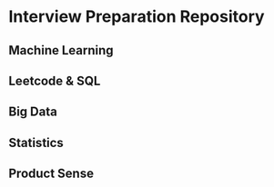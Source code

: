 # Interview Preparation Repository

## Machine Learning

## Leetcode & SQL

## Big Data

## Statistics

## Product Sense

